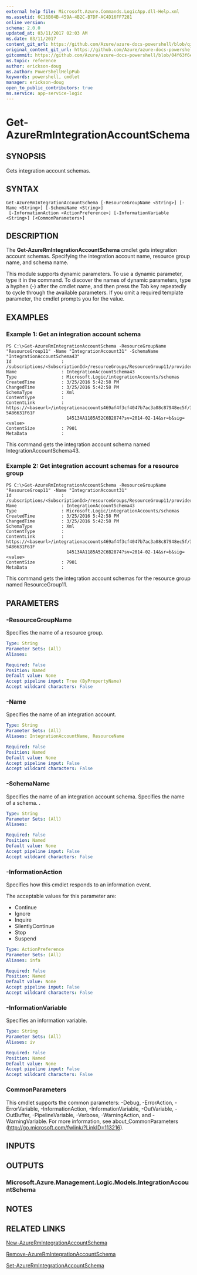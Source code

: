 ```yaml
---
external help file: Microsoft.Azure.Commands.LogicApp.dll-Help.xml
ms.assetid: 6C16B04B-459A-4B2C-B7DF-AC4D16FF7281
online version:
schema: 2.0.0
updated_at: 03/11/2017 02:03 AM
ms.date: 03/11/2017
content_git_url: https://github.com/Azure/azure-docs-powershell/blob/qinezh-conceptual/azureps-cmdlets-docs/ResourceManager/AzureRM.LogicApp/v2.7.0/Get-AzureRmIntegrationAccountSchema.md
original_content_git_url: https://github.com/Azure/azure-docs-powershell/blob/qinezh-conceptual/azureps-cmdlets-docs/ResourceManager/AzureRM.LogicApp/v2.7.0/Get-AzureRmIntegrationAccountSchema.md
gitcommit: https://github.com/Azure/azure-docs-powershell/blob/04f63f6e685743ace2c57eb157574e34e8610b1c
ms.topic: reference
author: erickson-doug
ms.author: PowerShellHelpPub
keywords: powershell, cmdlet
manager: erickson-doug
open_to_public_contributors: true
ms.service: app-service-logic
---
```


# Get-AzureRmIntegrationAccountSchema

## SYNOPSIS
Gets integration account schemas.

## SYNTAX

```
Get-AzureRmIntegrationAccountSchema [-ResourceGroupName <String>] [-Name <String>] [-SchemaName <String>]
 [-InformationAction <ActionPreference>] [-InformationVariable <String>] [<CommonParameters>]
```

## DESCRIPTION
The **Get-AzureRmIntegrationAccountSchema** cmdlet gets integration account schemas.
Specifying the integration account name, resource group name, and schema name.

This module supports dynamic parameters.
To use a dynamic parameter, type it in the command.
To discover the names of dynamic parameters, type a hyphen (-) after the cmdlet name, and then press the Tab key repeatedly to cycle through the available parameters.
If you omit a required template parameter, the cmdlet prompts you for the value.

## EXAMPLES

### Example 1: Get an integration account schema
```
PS C:\>Get-AzureRmIntegrationAccountSchema -ResourceGroupName "ResourceGroup11" -Name "IntegrationAccount31" -SchemaName "IntegrationAccountSchema43"
Id                   : /subscriptions/<SubscriptionId>/resourceGroups/ResourceGroup11/providers/Microsoft.Logic/integrationAccounts/IntegrationAccount31/schemas/IntegrationAccountSchema43
Name                 : IntegrationAccountSchema43
Type                 : Microsoft.Logic/integrationAccounts/schemas
CreatedTime          : 3/25/2016 5:42:58 PM
ChangedTime          : 3/25/2016 5:42:58 PM
SchemaType           : Xml
ContentType          : 
ContentLink          : https://<baseurl>/integrationaccounts469af4f3cf4047b7ac3a08c87948ec5f/3839E_XML_INTEGRATIONACCOUNTSCHEMA43-5A86631F61F
                       14513AA1185A52C6B2874?sv=2014-02-14&sr=b&sig=<value>
ContentSize          : 7901
MetaData             :
```

This command gets the integration account schema named IntegrationAccountSchema43.

### Example 2: Get integration account schemas for a resource group
```
PS C:\>Get-AzureRmIntegrationAccountSchema -ResourceGroupName "ResourceGroup11" -Name "IntegrationAccount31"
Id                   : /subscriptions/<SubscriptionId>/resourceGroups/ResourceGroup11/providers/Microsoft.Logic/integrationAccounts/IntegrationAccount31/schemas/IntegrationAccountSchema43
Name                 : IntegrationAccountSchema43
Type                 : Microsoft.Logic/integrationAccounts/schemas
CreatedTime          : 3/25/2016 5:42:58 PM
ChangedTime          : 3/25/2016 5:42:58 PM
SchemaType           : Xml
ContentType          : 
ContentLink          : https://<baseurl>/integrationaccounts469af4f3cf4047b7ac3a08c87948ec5f/3839E_XML_INTEGRATIONACCOUNTSCHEMA43-5A86631F61F
                       14513AA1185A52C6B2874?sv=2014-02-14&sr=b&sig=<value>
ContentSize          : 7901
MetaData             :
```

This command gets the integration account schemas for the resource group named ResourceGroup11.

## PARAMETERS

### -ResourceGroupName
Specifies the name of a resource group.

```yaml
Type: String
Parameter Sets: (All)
Aliases: 

Required: False
Position: Named
Default value: None
Accept pipeline input: True (ByPropertyName)
Accept wildcard characters: False
```

### -Name
Specifies the name of an integration account.

```yaml
Type: String
Parameter Sets: (All)
Aliases: IntegrationAccountName, ResourceName

Required: False
Position: Named
Default value: None
Accept pipeline input: False
Accept wildcard characters: False
```

### -SchemaName
Specifies the name of an integration account schema.
Specifies the name of a schema.
.

```yaml
Type: String
Parameter Sets: (All)
Aliases: 

Required: False
Position: Named
Default value: None
Accept pipeline input: False
Accept wildcard characters: False
```

### -InformationAction
Specifies how this cmdlet responds to an information event.

The acceptable values for this parameter are:

- Continue
- Ignore
- Inquire
- SilentlyContinue
- Stop
- Suspend

```yaml
Type: ActionPreference
Parameter Sets: (All)
Aliases: infa

Required: False
Position: Named
Default value: None
Accept pipeline input: False
Accept wildcard characters: False
```

### -InformationVariable
Specifies an information variable.

```yaml
Type: String
Parameter Sets: (All)
Aliases: iv

Required: False
Position: Named
Default value: None
Accept pipeline input: False
Accept wildcard characters: False
```

### CommonParameters
This cmdlet supports the common parameters: -Debug, -ErrorAction, -ErrorVariable, -InformationAction, -InformationVariable, -OutVariable, -OutBuffer, -PipelineVariable, -Verbose, -WarningAction, and -WarningVariable. For more information, see about_CommonParameters (http://go.microsoft.com/fwlink/?LinkID=113216).

## INPUTS

## OUTPUTS

### Microsoft.Azure.Management.Logic.Models.IntegrationAccountSchema

## NOTES

## RELATED LINKS

[New-AzureRmIntegrationAccountSchema](./New-AzureRmIntegrationAccountSchema.md)

[Remove-AzureRmIntegrationAccountSchema](./Remove-AzureRmIntegrationAccountSchema.md)

[Set-AzureRmIntegrationAccountSchema](./Set-AzureRmIntegrationAccountSchema.md)


